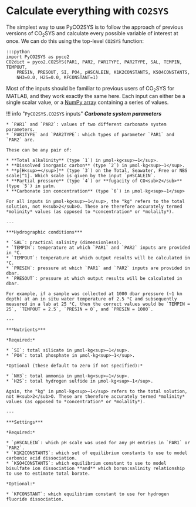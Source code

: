# Calculate everything with `CO2SYS`

The simplest way to use PyCO2SYS is to follow the approach of previous versions of CO<sub>2</sub>SYS and calculate every possible variable of interest at once. We can do this using the top-level `CO2SYS` function:

    :::python
    import PyCO2SYS as pyco2
    CO2dict = pyco2.CO2SYS(PAR1, PAR2, PAR1TYPE, PAR2TYPE, SAL, TEMPIN, TEMPOUT,
        PRESIN, PRESOUT, SI, PO4, pHSCALEIN, K1K2CONSTANTS, KSO4CONSTANTS,
        NH3=0.0, H2S=0.0, KFCONSTANT=1)

Most of the inputs should be familiar to previous users of CO<sub>2</sub>SYS for MATLAB, and they work exactly the same here. Each input can either be a single scalar value, or a [NumPy array](https://docs.scipy.org/doc/numpy/reference/generated/numpy.array.html) containing a series of values.

!!! info "`PyCO2SYS.CO2SYS` inputs"
    ***Carbonate system parameters***

    * `PAR1` and `PAR2`: values of two different carbonate system parameters.
    * `PAR1TYPE` and `PAR2TYPE`: which types of parameter `PAR1` and `PAR2` are.

    These can be any pair of:

    * **Total alkalinity** (type `1`) in μmol·kg<sup>−1</sup>.
    * **Dissolved inorganic carbon** (type `2`) in μmol·kg<sup>−1</sup>.
    * **p[H<sup>+</sup>]** (type `3`) on the Total, Seawater, Free or NBS scale[^1]. Which scale is given by the input `pHSCALEIN`.
    * **Partial pressure** (type `4`) or **fugacity of CO<sub>2</sub>** (type `5`) in μatm.
    * **Carbonate ion concentration** (type `6`) in μmol·kg<sup>−1</sup>

    For all inputs in μmol·kg<sup>−1</sup>, the "kg" refers to the total solution, not H<sub>2</sub>O. These are therefore accurately termed *molinity* values (as opposed to *concentration* or *molality*).

    ---

    ***Hydrographic conditions***

    * `SAL`: practical salinity (dimensionless).
    * `TEMPIN`: temperature at which `PAR1` and `PAR2` inputs are provided in °C.
    * `TEMPOUT`: temperature at which output results will be calculated in °C.
    * `PRESIN`: pressure at which `PAR1` and `PAR2` inputs are provided in dbar.
    * `PRESOUT`: pressure at which output results will be calculated in dbar.

    For example, if a sample was collected at 1000 dbar pressure (~1 km depth) at an in situ water temperature of 2.5 °C and subsequently measured in a lab at 25 °C, then the correct values would be `TEMPIN = 25`, `TEMPOUT = 2.5`, `PRESIN = 0`, and `PRESIN = 1000`.

    ---

    ***Nutrients***

    *Required:*

    * `SI`: total silicate in μmol·kg<sup>−1</sup>.
    * `PO4`: total phosphate in μmol·kg<sup>−1</sup>.

    *Optional (these default to zero if not specified):*

    * `NH3`: total ammonia in μmol·kg<sup>−1</sup>.
    * `H2S`: total hydrogen sulfide in μmol·kg<sup>−1</sup>.

    Again, the "kg" in μmol·kg<sup>−1</sup> refers to the total solution, not H<sub>2</sub>O. These are therefore accurately termed *molinity* values (as opposed to *concentration* or *molality*).

    ---

    ***Settings***

    *Required:*

    * `pHSCALEIN`: which pH scale was used for any pH entries in `PAR1` or `PAR2`.
    * `K1K2CONSTANTS`: which set of equilibrium constants to use to model carbonic acid dissociation.
    * `KSO4CONSTANTS`: which equilibrium constant to use to model bisulfate ion dissociation **and** which boron:salinity relationship to use to estimate total borate.

    *Optional:*

    * `KFCONSTANT`: which equilibrium constant to use for hydrogen fluoride dissociation.

[^1]: See [ZW01](../refs/#z) for definitions of the different pH scales.
